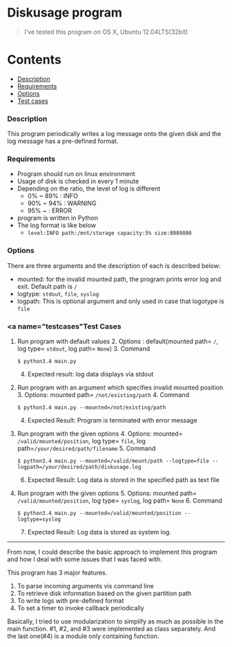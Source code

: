 
# Diskusage program

> I've tested this program on OS X, Ubuntu 12.04LTS(32bit)

# Contents

* [Description](#description)
* [Requirements](#requirements)
* [Options](#options)
* [Test cases](#testcases)

### <a name="description"></a>Description
This program periodically writes a log message onto the given disk and the log message has a pre-defined format.

### <a name="requirements"></a>Requirements

- Program should run on linux environment
- Usage of disk is checked in every 1 minute
- Depending on the ratio, the level of log is different
	- 0% ~ 89% : INFO
	- 90% ~ 94% :  WARNING
	- 95% ~ : ERROR
- program is written in Python
- The log format is like below
	- `level:INFO path:/mnt/storage capacity:5% size:8989800`

### <a name="options"></a>Options

There are three arguments and the description of each is described below: 

 - mounted: for the invalid mounted path, the program prints error log and exit. Default path is `/`
 - logtype: `stdout`, `file`, `syslog`
 - logpath: This is optional argument and only used in case that logotype is `file`

### <a name="testcases"</a>Test Cases

1. Run program with default values
	2. Options : default(mounted path= `/`, log type= `stdout`, log path= `None`)
	3. Command	
	```Shell
	$ python3.4 main.py
	```
	4. Expected result: log data displays via stdout
	
2. Run program with an argument which specifies invalid mounted position
	3. Options: mounted path= `/not/existing/path`
	4. Command
	```Shell
	$ python3.4 main.py --mounted=/not/existing/path
	```
	4. Expected Result: Program is terminated with error message


3. Run program with the given options
	4. Options: mounted= `/valid/mounted/position`,	log type= `file`, log path=`/your/desired/path/filename`
	5. Command
	```Shell
	$ python3.4 main.py --mounted=/valid/mount/path --logtype=file --logpath=/your/desired/path/diskusage.log
	```
	6. Expected Result: Log data is stored in the specified path as text file


4. Run program with the given options
	5. Options: mounted path= `/valid/mounted/position`, log type= `syslog`, log path= `None`
	6. Command
	```Shell
	$ python3.4 main.py --mounted=/valid/mounted/position --logtype=syslog
	```
	7. Expected Result: Log data is stored as system log.

----

From now, I could describe the basic approach to implement this program and how I deal with some issues that I was faced with.

This program has 3 major features.

1. To parse incoming arguments vis command line
2. To retrieve disk information based on the given partition path
3. To write logs with pre-defined format
4. To set a timer to invoke callback periodically 

Basically, I tried to use modularization to simplify as much as possible in the main function. #1, #2, and #3 were implemented as class separately. And the last one(#4) is a module only containing function.
